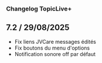 ### Changelog TopicLive+

## 7.2 / 29/08/2025
- Fix liens JVCare messages édités
- Fix boutons du menu d'options
- Notification sonore off par défaut
